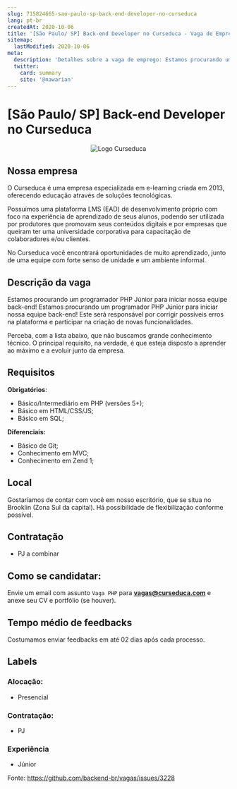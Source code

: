 ```yaml
---
slug: 715824665-sao-paulo-sp-back-end-developer-no-curseduca
lang: pt-br
createdAt: 2020-10-06
title: '[São Paulo/ SP] Back-end Developer no Curseduca - Vaga de Emprego'
sitemap:
  lastModified: 2020-10-06
meta:
  description: 'Detalhes sobre a vaga de emprego: Estamos procurando um programador PHP Júnior para iniciar nossa equipe back-end! Estamos procurando um programador PHP Júnior para iniciar nossa equipe back-end! Este será responsável por corrigir possíveis erros na plataforma e participar na criação de novas funcionalidades. Perceba, com a lista abaixo, que não buscamos grande conhecimento técnico. O principal requisito, na verdade, é que esteja disposto a aprender ao máximo e a evoluir junto da empresa.'
  twitter:
    card: summary
    site: '@nawarian'
---
```


# [São Paulo/ SP] Back-end Developer no Curseduca

<p align="center">
<img alt="Logo Curseduca" src="https://user-images.githubusercontent.com/60680170/95210360-cdeee480-07c1-11eb-85b0-e3db444a7249.png" />
</p>

## Nossa empresa

O Curseduca é uma empresa especializada em e-learning criada em 2013, oferecendo educação através de soluções tecnológicas.

Possuímos uma plataforma LMS (EAD) de desenvolvimento próprio com foco na experiência de aprendizado de seus alunos, podendo ser utilizada por produtores que promovam seus conteúdos digitais e por empresas que queiram ter uma universidade corporativa para capacitação de colaboradores e/ou clientes.

No Curseduca você encontrará oportunidades de muito aprendizado, junto de uma equipe com forte senso de unidade e um ambiente informal.

## Descrição da vaga

Estamos procurando um programador PHP Júnior para iniciar nossa equipe back-end! Estamos procurando um programador PHP Júnior para iniciar nossa equipe back-end! Este será responsável por corrigir possíveis erros na plataforma e participar na criação de novas funcionalidades.

Perceba, com a lista abaixo, que não buscamos grande conhecimento técnico. O principal requisito, na verdade, é que esteja disposto a aprender ao máximo e a evoluir junto da empresa.

## Requisitos

**Obrigatórios**: 

- Básico/Intermediário em PHP (versões 5+);
- Básico em HTML/CSS/JS;
- Básico em SQL;

**Diferenciais:**

- Básico de Git;
- Conhecimento em MVC;
- Conhecimento em Zend 1;

## Local

Gostaríamos de contar com você em nosso escritório, que se situa no Brooklin (Zona Sul da capital). Há possibilidade de flexibilização conforme possível.

## Contratação

- PJ a combinar

## Como se candidatar:

Envie um email com assunto ```Vaga PHP``` para <b>vagas@curseduca.com</b> e anexe seu CV e portfólio (se houver).

## Tempo médio de feedbacks

Costumamos enviar feedbacks em até 02 dias após cada processo.


## Labels

### Alocação:

- Presencial

### Contratação:
- PJ

### Experiência
- Júnior

Fonte: https://github.com/backend-br/vagas/issues/3228